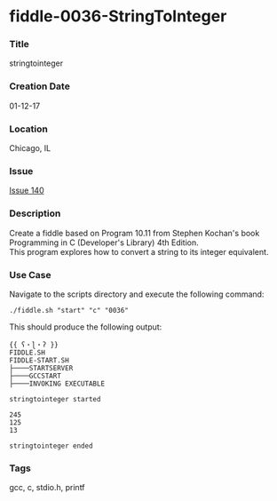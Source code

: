 fiddle-0036-StringToInteger
======

### Title

stringtointeger


### Creation Date

01-12-17


### Location

Chicago, IL


### Issue

[Issue 140](https://github.com/bradyhouse/house/issues/140)


### Description

Create a fiddle based on Program 10.11 from Stephen Kochan's book Programming in C (Developer's Library) 4th Edition.  
This program explores how to convert a string to its integer equivalent.


### Use Case

Navigate to the scripts directory and execute the following command:

    ./fiddle.sh "start" "c" "0036"
    
This should produce the following output:

    {{ ʕ・ɭ・ʔ }}
    FIDDLE.SH
    FIDDLE-START.SH
    ├────STARTSERVER
    ├────GCCSTART
    ├────INVOKING EXECUTABLE
    
    stringtointeger started
    
    245
    125
    13
    
    stringtointeger ended


### Tags

gcc, c, stdio.h, printf
